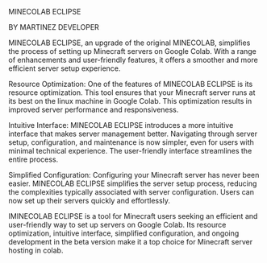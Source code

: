 MINECOLAB ECLIPSE

BY MARTINEZ DEVELOPER

MINECOLAB ECLIPSE, an upgrade of the original MINECOLAB, simplifies the process of setting up Minecraft servers on Google Colab. With a range of enhancements and user-friendly features, it offers a smoother and more efficient server setup experience.

Resource Optimization:
One of the features of MINECOLAB ECLIPSE is its resource optimization. This tool ensures that your Minecraft server runs at its best on the linux machine in Google Colab. This optimization results in improved server performance and responsiveness.

Intuitive Interface:
MINECOLAB ECLIPSE introduces a more intuitive interface that makes server management better. Navigating through server setup, configuration, and maintenance is now simpler, even for users with minimal technical experience. The user-friendly interface streamlines the entire process.

Simplified Configuration:
Configuring your Minecraft server has never been easier. MINECOLAB ECLIPSE simplifies the server setup process, reducing the complexities typically associated with server configuration. Users can now set up their servers quickly and effortlessly.

IMINECOLAB ECLIPSE is a tool for Minecraft users seeking an efficient and user-friendly way to set up servers on Google Colab. Its resource optimization, intuitive interface, simplified configuration, and ongoing development in the beta version make it a top choice for Minecraft server hosting in colab.
